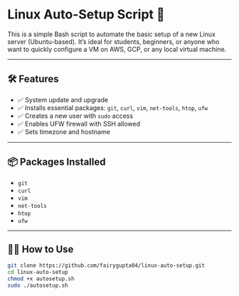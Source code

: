 # Linux Auto-Setup Script 🚀

This is a simple Bash script to automate the basic setup of a new Linux server (Ubuntu-based). It’s ideal for students, beginners, or anyone who want to quickly configure a VM on AWS, GCP, or any local virtual machine.

---

## 🛠 Features

- ✅ System update and upgrade
- ✅ Installs essential packages: `git`, `curl`, `vim`, `net-tools`, `htop`, `ufw`
- ✅ Creates a new user with `sudo` access
- ✅ Enables UFW firewall with SSH allowed
- ✅ Sets timezone and hostname

---

## 📦 Packages Installed

- `git`
- `curl`
- `vim`
- `net-tools`
- `htop`
- `ufw`

---

## 🧑‍💻 How to Use

```bash
git clone https://github.com/fairygupta04/linux-auto-setup.git
cd linux-auto-setup
chmod +x autosetup.sh
sudo ./autosetup.sh
